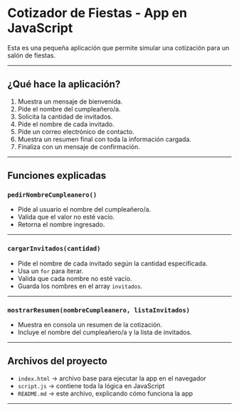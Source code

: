 # Cotizador de Fiestas - App en JavaScript

Esta es una pequeña aplicación que permite simular una cotización para un salón de fiestas.

---

## ¿Qué hace la aplicación?

1. Muestra un mensaje de bienvenida.
2. Pide el nombre del cumpleañero/a.
3. Solicita la cantidad de invitados.
4. Pide el nombre de cada invitado.
5. Pide un correo electrónico de contacto.
6. Muestra un resumen final con toda la información cargada.
7. Finaliza con un mensaje de confirmación.

---

## Funciones explicadas

### `pedirNombreCumpleanero()`

- Pide al usuario el nombre del cumpleañero/a.
- Valida que el valor no esté vacío.
- Retorna el nombre ingresado.

---

### `cargarInvitados(cantidad)`

- Pide el nombre de cada invitado según la cantidad especificada.
- Usa un `for` para iterar.
- Valida que cada nombre no esté vacío.
- Guarda los nombres en el array `invitados`.

---

### `mostrarResumen(nombreCumpleanero, listaInvitados)`

- Muestra en consola un resumen de la cotización.
- Incluye el nombre del cumpleañero/a y la lista de invitados.

---

## Archivos del proyecto

- `index.html` → archivo base para ejecutar la app en el navegador
- `script.js` → contiene toda la lógica en JavaScript
- `README.md` → este archivo, explicando cómo funciona la app

---
